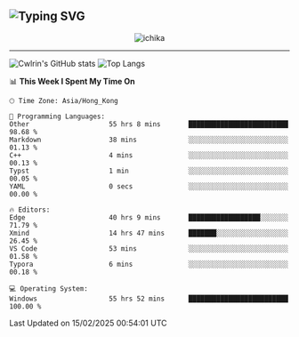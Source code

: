 ![Typing SVG](https://readme-typing-svg.demolab.com?font=Jost&size=24&pause=1000&color=7799EE&vCenter=true&multiline=true&random=false&width=435&height=100&lines=Hi+there;I'm+Sakurakouji+Nanaha;You+can+also+tell+me+Cwlrin%E2%98%86)
---
<p align="center">
  <img src="https://dlink.host/1drv/aHR0cHM6Ly8xZHJ2Lm1zL2kvYy9iZGU1MWU2MjVlZjhmY2M1L0VZa0hZVThWUnJGSHRIWVUxT1JwbVFjQllOU2t6cVNTVER0TXliYkNqOExhY1E_ZT10UUtFSkw.png" alt="ichika" border="0" />
</p>

---
![Cwlrin's GitHub stats](https://github-readme-stats.vercel.app/api?username=cwlrin&show_icons=true&theme=buefy)
![Top Langs](https://github-readme-stats.vercel.app/api/top-langs/?username=cwlrin&layout=compact&hide=html,css)

<!--START_SECTION:waka-->
📊 **This Week I Spent My Time On** 

```text
🕑︎ Time Zone: Asia/Hong_Kong

💬 Programming Languages: 
Other                    55 hrs 8 mins       █████████████████████████   98.68 % 
Markdown                 38 mins             ░░░░░░░░░░░░░░░░░░░░░░░░░   01.13 % 
C++                      4 mins              ░░░░░░░░░░░░░░░░░░░░░░░░░   00.13 % 
Typst                    1 min               ░░░░░░░░░░░░░░░░░░░░░░░░░   00.05 % 
YAML                     0 secs              ░░░░░░░░░░░░░░░░░░░░░░░░░   00.00 % 

🔥 Editors: 
Edge                     40 hrs 9 mins       ██████████████████░░░░░░░   71.79 % 
Xmind                    14 hrs 47 mins      ███████░░░░░░░░░░░░░░░░░░   26.45 % 
VS Code                  53 mins             ░░░░░░░░░░░░░░░░░░░░░░░░░   01.58 % 
Typora                   6 mins              ░░░░░░░░░░░░░░░░░░░░░░░░░   00.18 % 

💻 Operating System: 
Windows                  55 hrs 52 mins      █████████████████████████   100.00 % 
```


 Last Updated on 15/02/2025 00:54:01 UTC
<!--END_SECTION:waka-->
